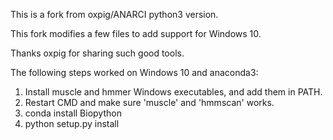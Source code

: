 This is a fork from oxpig/ANARCI python3 version. 

This fork modifies a few files to add support for Windows 10.

Thanks oxpig for sharing such good tools.

The following steps worked on Windows 10 and anaconda3:
1. Install muscle and hmmer Windows executables, and add them in PATH.
2. Restart CMD and make sure 'muscle' and 'hmmscan' works.
3. conda install Biopython
4. python setup.py install
